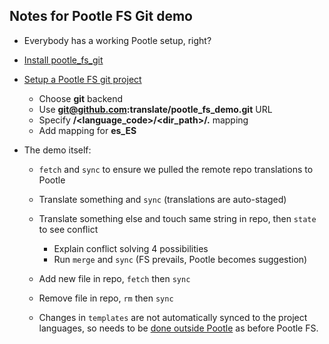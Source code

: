 
Notes for Pootle FS Git demo
----------------------------


- Everybody has a working Pootle setup, right?
- [Install pootle_fs_git](http://docs.translatehouse.org/projects/pootle/en/latest/features/pootle_fs_install_plugins.html)
- [Setup a Pootle FS git project](http://docs.translatehouse.org/projects/pootle/en/latest/features/pootle_fs_add_project.html)

  - Choose **git** backend
  - Use **git@github.com:translate/pootle_fs_demo.git** URL
  - Specify **/<language_code>/<dir_path>/<filename>.<ext>** mapping
  - Add mapping for **es_ES**

- The demo itself:

  - ``fetch`` and ``sync`` to ensure we pulled the remote repo translations to Pootle
  - Translate something and ``sync`` (translations are auto-staged)
  - Translate something else and touch same string in repo, then ``state`` to see conflict

    - Explain conflict solving 4 possibilities
    - Run ``merge`` and ``sync`` (FS prevails, Pootle becomes suggestion)

  - Add new file in repo, ``fetch`` then ``sync``
  - Remove file in repo, ``rm`` then ``sync``
  - Changes in ``templates`` are not automatically synced to the project languages, so needs to be [done outside Pootle](http://docs.translatehouse.org/projects/pootle/en/latest/server/project_setup.html#updating-strings-for-existing-project) as before Pootle FS.
